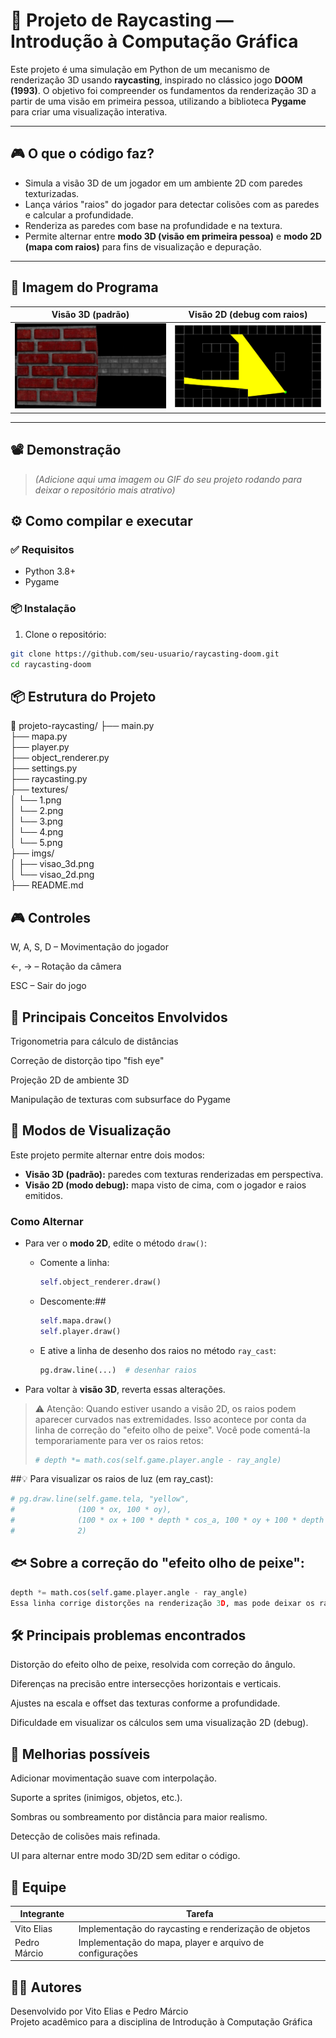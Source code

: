 # 🔫 Projeto de Raycasting — Introdução à Computação Gráfica

Este projeto é uma simulação em Python de um mecanismo de renderização 3D usando **raycasting**, inspirado no clássico jogo **DOOM (1993)**. O objetivo foi compreender os fundamentos da renderização 3D a partir de uma visão em primeira pessoa, utilizando a biblioteca **Pygame** para criar uma visualização interativa.

---

## 🎮 O que o código faz?

- Simula a visão 3D de um jogador em um ambiente 2D com paredes texturizadas.
- Lança vários "raios" do jogador para detectar colisões com as paredes e calcular a profundidade.
- Renderiza as paredes com base na profundidade e na textura.
- Permite alternar entre **modo 3D (visão em primeira pessoa)** e **modo 2D (mapa com raios)** para fins de visualização e depuração.

---

## 📸 Imagem do Programa

| Visão 3D (padrão)                     | Visão 2D (debug com raios)        |
|--------------------------------------|------------------------------------|
| ![Visão 3D](imgs/visao_3d.png)       | ![Visão 2D](imgs/visao_2d.png)     |

---

## 📽️ Demonstração

> *(Adicione aqui uma imagem ou GIF do seu projeto rodando para deixar o repositório mais atrativo)*

## ⚙️ Como compilar e executar

### ✅ Requisitos

- Python 3.8+
- Pygame

### 📦 Instalação

1. Clone o repositório:

```bash
git clone https://github.com/seu-usuario/raycasting-doom.git
cd raycasting-doom
```


## 📦 Estrutura do Projeto

📁 projeto-raycasting/
├── main.py </br>
├── mapa.py </br>
├── player.py </br>
├── object_renderer.py </br>
├── settings.py </br>
├── raycasting.py </br>
├── textures/ </br>
│   └── 1.png </br>
│   └── 2.png </br>
│   └── 3.png </br>
│   └── 4.png </br>
│   └── 5.png </br>
├── imgs/ </br>
│   ├── visao_3d.png </br>
│   └── visao_2d.png </br>
├── README.md </br>


## 🎮 Controles
W, A, S, D – Movimentação do jogador

←, → – Rotação da câmera

ESC – Sair do jogo

## 🧠 Principais Conceitos Envolvidos
Trigonometria para cálculo de distâncias

Correção de distorção tipo "fish eye"

Projeção 2D de ambiente 3D

Manipulação de texturas com subsurface do Pygame


## 🧪 Modos de Visualização

Este projeto permite alternar entre dois modos:

- **Visão 3D (padrão):** paredes com texturas renderizadas em perspectiva.
- **Visão 2D (modo debug):** mapa visto de cima, com o jogador e raios emitidos.

### Como Alternar

- Para ver o **modo 2D**, edite o método `draw()`:
  - Comente a linha:
    ```python
    self.object_renderer.draw()
    ```
  - Descomente:## 
    ```python
    self.mapa.draw()
    self.player.draw()
    ```
  - E ative a linha de desenho dos raios no método `ray_cast`:
    ```python
    pg.draw.line(...)  # desenhar raios
    ```

- Para voltar à **visão 3D**, reverta essas alterações.

> ⚠️ Atenção: Quando estiver usando a visão 2D, os raios podem aparecer curvados nas extremidades.
> Isso acontece por conta da linha de correção do "efeito olho de peixe". Você pode comentá-la temporariamente para ver os raios retos:
> ```python
> # depth *= math.cos(self.game.player.angle - ray_angle)
> ```

##💡 Para visualizar os raios de luz (em ray_cast):

```python
# pg.draw.line(self.game.tela, "yellow",
#              (100 * ox, 100 * oy),
#              (100 * ox + 100 * depth * cos_a, 100 * oy + 100 * depth * sin_a),
#              2)
```
## 🐟 Sobre a correção do "efeito olho de peixe":

```python
depth *= math.cos(self.game.player.angle - ray_angle)
Essa linha corrige distorções na renderização 3D, mas pode deixar os raios "curvados" na visão 2D. Para testes, comente essa linha.
```

## 🛠 Principais problemas encontrados
Distorção do efeito olho de peixe, resolvida com correção do ângulo.

Diferenças na precisão entre intersecções horizontais e verticais.

Ajustes na escala e offset das texturas conforme a profundidade.

Dificuldade em visualizar os cálculos sem uma visualização 2D (debug).

## 🚀 Melhorias possíveis
Adicionar movimentação suave com interpolação.

Suporte a sprites (inimigos, objetos, etc.).

Sombras ou sombreamento por distância para maior realismo.

Detecção de colisões mais refinada.

UI para alternar entre modo 3D/2D sem editar o código.

## 👥 Equipe


| Integrante                           | Tarefa                             |
|--------------------------------------|------------------------------------|
| Vito Elias                           | Implementação do raycasting e renderização de objetos|
| Pedro Márcio                         | Implementação do mapa, player e arquivo de configurações|

## 👨‍💻 Autores
Desenvolvido por Vito Elias e Pedro Márcio  </br>
Projeto acadêmico para a disciplina de Introdução à Computação Gráfica

